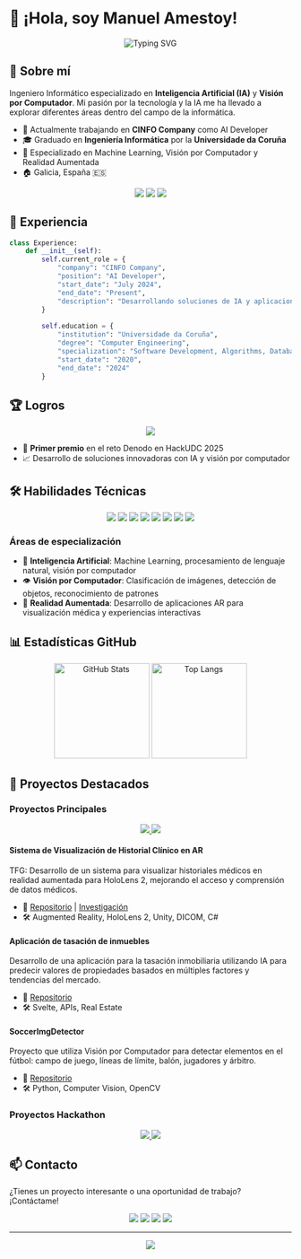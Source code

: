 # 👋 ¡Hola, soy Manuel Amestoy!

<div align="center">
  <img src="https://readme-typing-svg.herokuapp.com?font=Fira+Code&weight=500&size=24&pause=1000&color=4F85E5&center=true&vCenter=true&width=435&lines=Software+Engineer;AI+Specialist;Computer+Vision+Developer" alt="Typing SVG" />
</div>

## 🚀 Sobre mí

Ingeniero Informático especializado en **Inteligencia Artificial (IA)** y **Visión por Computador**. Mi pasión por la tecnología y la IA me ha llevado a explorar diferentes áreas dentro del campo de la informática.

- 🔭 Actualmente trabajando en **CINFO Company** como AI Developer
- 🎓 Graduado en **Ingeniería Informática** por la **Universidade da Coruña**
- 🌱 Especializado en Machine Learning, Visión por Computador y Realidad Aumentada
- 🏠 Galicia, España 🇪🇸

<div align="center">
  <a href="mailto:amestoymanu@gmail.com"><img src="https://img.shields.io/badge/Email-amestoymanu%40gmail.com-4f85e5?style=flat-square&logo=gmail&logoColor=white"></a>
  <a href="https://www.linkedin.com/in/jose-manuel-amestoy-l%C3%B3pez-5a849629a/"><img src="https://img.shields.io/badge/LinkedIn-José_Manuel_Amestoy_López-0077B5?style=flat-square&logo=linkedin&logoColor=white"></a>
  <a href="https://github.com/manuamest"><img src="https://img.shields.io/badge/GitHub-manuamest-181717?style=flat-square&logo=github&logoColor=white"></a>
</div>

## 💼 Experiencia

```python
class Experience:
    def __init__(self):
        self.current_role = {
            "company": "CINFO Company",
            "position": "AI Developer",
            "start_date": "July 2024",
            "end_date": "Present",
            "description": "Desarrollando soluciones de IA y aplicaciones de visión por computador"
        }
        
        self.education = {
            "institution": "Universidade da Coruña",
            "degree": "Computer Engineering",
            "specialization": "Software Development, Algorithms, Databases, Networks, AI, Cybersecurity, LLM",
            "start_date": "2020",
            "end_date": "2024"
        }
```

## 🏆 Logros

<div align="center">
  <img src="https://img.shields.io/badge/HackUDC%202025-Winner-gold?style=for-the-badge&logo=trophy&logoColor=gold">
</div>

- 🥇 **Primer premio** en el reto Denodo en HackUDC 2025
- 📈 Desarrollo de soluciones innovadoras con IA y visión por computador

## 🛠️ Habilidades Técnicas

<div align="center">
  <img src="https://img.shields.io/badge/Python-3776AB?style=for-the-badge&logo=python&logoColor=white">
  <img src="https://img.shields.io/badge/C++-00599C?style=for-the-badge&logo=c%2B%2B&logoColor=white">
  <img src="https://img.shields.io/badge/TensorFlow-FF6F00?style=for-the-badge&logo=tensorflow&logoColor=white">
  <img src="https://img.shields.io/badge/PyTorch-EE4C2C?style=for-the-badge&logo=pytorch&logoColor=white">
  <img src="https://img.shields.io/badge/OpenCV-5C3EE8?style=for-the-badge&logo=opencv&logoColor=white">
  <img src="https://img.shields.io/badge/Unity-000000?style=for-the-badge&logo=unity&logoColor=white">
  <img src="https://img.shields.io/badge/Git-F05032?style=for-the-badge&logo=git&logoColor=white">
  <img src="https://img.shields.io/badge/GCP-4285F4?style=for-the-badge&logo=google-cloud&logoColor=white">
</div>

### Áreas de especialización

- 🤖 **Inteligencia Artificial**: Machine Learning, procesamiento de lenguaje natural, visión por computador
- 👁️ **Visión por Computador**: Clasificación de imágenes, detección de objetos, reconocimiento de patrones
- 🥽 **Realidad Aumentada**: Desarrollo de aplicaciones AR para visualización médica y experiencias interactivas

## 📊 Estadísticas GitHub

<div align="center">
  <img src="https://github-readme-stats.vercel.app/api?username=manuamest&show_icons=true&theme=tokyonight" alt="GitHub Stats" height="170">
  <img src="https://github-readme-stats.vercel.app/api/top-langs/?username=manuamest&layout=compact&theme=tokyonight" alt="Top Langs" height="170">
</div>

## 📂 Proyectos Destacados

### Proyectos Principales

<div align="center">
  <a href="https://github.com/manuamest/DICOMVIEWER">
    <img src="https://github-readme-stats.vercel.app/api/pin/?username=manuamest&repo=DICOMVIEWER&theme=tokyonight" />
  </a>
  <a href="https://github.com/manuamest/SoccerImgDetector">
    <img src="https://github-readme-stats.vercel.app/api/pin/?username=manuamest&repo=SoccerImgDetector&theme=tokyonight" />
  </a>
</div>

#### Sistema de Visualización de Historial Clínico en AR
TFG: Desarrollo de un sistema para visualizar historiales médicos en realidad aumentada para HoloLens 2, mejorando el acceso y comprensión de datos médicos.
- 🔗 [Repositorio](https://github.com/manuamest/DICOMVIEWER) | [Investigación](https://ruc.udc.es/dspace/handle/2183/39622)
- 🛠️ Augmented Reality, HoloLens 2, Unity, DICOM, C#

#### Aplicación de tasación de inmuebles
Desarrollo de una aplicación para la tasación inmobiliaria utilizando IA para predecir valores de propiedades basados en múltiples factores y tendencias del mercado.
- 🔗 [Repositorio](https://github.com/manuamest/tase-app-a7)
- 🛠️ Svelte, APIs, Real Estate

#### SoccerImgDetector
Proyecto que utiliza Visión por Computador para detectar elementos en el fútbol: campo de juego, líneas de límite, balón, jugadores y árbitro.
- 🔗 [Repositorio](https://github.com/manuamest/SoccerImgDetector)
- 🛠️ Python, Computer Vision, OpenCV

### Proyectos Hackathon

<div align="center">
  <a href="https://github.com/manuamest/HackUDC2025-Denodo">
    <img src="https://github-readme-stats.vercel.app/api/pin/?username=manuamest&repo=HackUDC2025-Denodo&theme=tokyonight" />
  </a>
  <a href="https://github.com/manuamest/HACKUPC2024-SCRIPTS">
    <img src="https://github-readme-stats.vercel.app/api/pin/?username=manuamest&repo=HACKUPC2024-SCRIPTS&theme=tokyonight" />
  </a>
</div>

## 📫 Contacto

¿Tienes un proyecto interesante o una oportunidad de trabajo? ¡Contáctame!

<div align="center">
  <a href="mailto:amestoymanu@gmail.com"><img src="https://img.shields.io/badge/Email-amestoymanu%40gmail.com-4f85e5?style=flat-square&logo=gmail&logoColor=white"></a>
  <a href="https://www.linkedin.com/in/jose-manuel-amestoy-l%C3%B3pez-5a849629a/"><img src="https://img.shields.io/badge/LinkedIn-José_Manuel_Amestoy_López-0077B5?style=flat-square&logo=linkedin&logoColor=white"></a>
  <a href="https://github.com/manuamest"><img src="https://img.shields.io/badge/GitHub-manuamest-181717?style=flat-square&logo=github&logoColor=white"></a>
  <a href="https://www.instagram.com/manuamest/"><img src="https://img.shields.io/badge/Instagram-manuamest-E4405F?style=flat-square&logo=instagram&logoColor=white"></a>
</div>

---

<div align="center">
  <img src="https://komarev.com/ghpvc/?username=manuamest&color=4f85e5&style=flat-square&label=Profile+Views">
</div>

